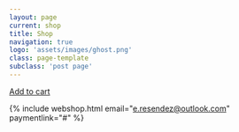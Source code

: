 ```yaml
---
layout: page
current: shop
title: Shop
navigation: true
logo: 'assets/images/ghost.png'
class: page-template
subclass: 'post page'
---
```


<a href="/cart" class="addtocart" image="/asset/images/products/sample.jpg" price="1.00" description="test">Add to cart</a>

{% include webshop.html email="e.resendez@outlook.com" paymentlink="#" %}

